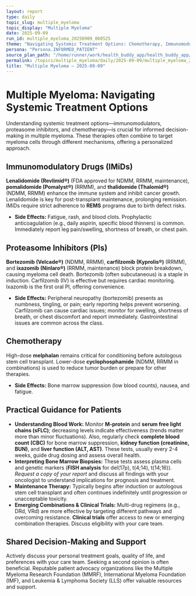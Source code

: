 ```yaml
---
layout: report
type: daily
topic_slug: multiple_myeloma
topic_display: "Multiple Myeloma"
date: 2025-09-09
run_id: multiple_myeloma_20250909_060525
theme: "Navigating Systemic Treatment Options: Chemotherapy, Immunomodulators, and Proteasome Inhibitors"
persona: "Persona.INFORMED_PATIENT"
source_plan_path: "/home/runner/work/health_buddy_app/health_buddy_app/.results/multiple_myeloma/weekly_plan/2025-09-08/plan.json"
permalink: /topics/multiple_myeloma/daily/2025-09-09/multiple_myeloma_20250909_060525/
title: "Multiple Myeloma — 2025-09-09"
---
```


# Multiple Myeloma: Navigating Systemic Treatment Options

Understanding systemic treatment options—immunomodulators, proteasome inhibitors, and chemotherapy—is crucial for informed decision-making in multiple myeloma. These therapies often combine to target myeloma cells through different mechanisms, offering a personalized approach.

## Immunomodulatory Drugs (IMiDs)

**Lenalidomide (Revlimid®)** (FDA approved for NDMM, RRMM, maintenance), **pomalidomide (Pomalyst®)** (RRMM), and **thalidomide (Thalomid®)** (NDMM, RRMM) enhance the immune system and inhibit cancer growth. Lenalidomide is key for post-transplant maintenance, prolonging remission. IMiDs require strict adherence to **REMS** programs due to birth defect risks.
*   **Side Effects:** Fatigue, rash, and blood clots. Prophylactic anticoagulation (e.g., daily aspirin, specific blood thinners) is common. Immediately report leg pain/swelling, shortness of breath, or chest pain.

## Proteasome Inhibitors (PIs)

**Bortezomib (Velcade®)** (NDMM, RRMM), **carfilzomib (Kyprolis®)** (RRMM), and **ixazomib (Ninlaro®)** (RRMM, maintenance) block protein breakdown, causing myeloma cell death. Bortezomib (often subcutaneous) is a staple in induction. Carfilzomib (IV) is effective but requires cardiac monitoring. Ixazomib is the first oral PI, offering convenience.
*   **Side Effects:** Peripheral neuropathy (bortezomib) presents as numbness, tingling, or pain; early reporting helps prevent worsening. Carfilzomib can cause cardiac issues; monitor for swelling, shortness of breath, or chest discomfort and report immediately. Gastrointestinal issues are common across the class.

## Chemotherapy

High-dose **melphalan** remains critical for conditioning before autologous stem cell transplant. Lower-dose **cyclophosphamide** (NDMM, RRMM in combinations) is used to reduce tumor burden or prepare for other therapies.
*   **Side Effects:** Bone marrow suppression (low blood counts), nausea, and fatigue.

## Practical Guidance for Patients

*   **Understanding Blood Work:** Monitor **M-protein** and **serum free light chains (sFLC)**; decreasing levels indicate effectiveness (trends matter more than minor fluctuations). Also, regularly check **complete blood count (CBC)** for bone marrow suppression, **kidney function (creatinine, BUN)**, and **liver function (ALT, AST)**. These tests, usually every 2-4 weeks, guide drug dosing and assess overall health.
*   **Interpreting Bone Marrow Biopsies:** These tests assess plasma cells and genetic markers (**FISH analysis** for del(17p), t(4;14), t(14;16)). *Request a copy of your report* and discuss all findings with your oncologist to understand implications for prognosis and treatment.
*   **Maintenance Therapy:** Typically begins after induction or autologous stem cell transplant and often continues indefinitely until progression or unacceptable toxicity.
*   **Emerging Combinations & Clinical Trials:** Multi-drug regimens (e.g., DRd, VRd) are more effective by targeting different pathways and overcoming resistance. **Clinical trials** offer access to new or emerging combination therapies. Discuss eligibility with your care team.

## Shared Decision-Making and Support

Actively discuss your personal treatment goals, quality of life, and preferences with your care team. Seeking a second opinion is often beneficial. Reputable patient advocacy organizations like the Multiple Myeloma Research Foundation (MMRF), International Myeloma Foundation (IMF), and Leukemia & Lymphoma Society (LLS) offer valuable resources and support.
